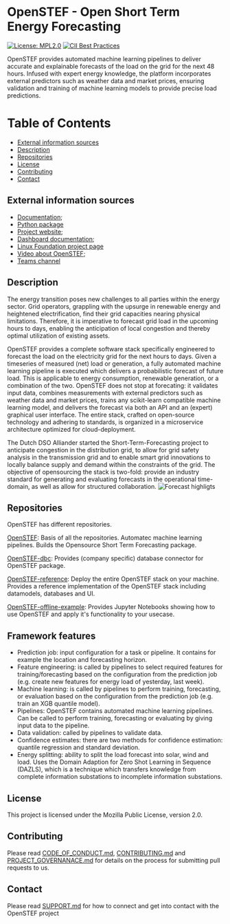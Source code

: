 # OpenSTEF - Open Short Term Energy Forecasting
[![License: MPL2.0](https://img.shields.io/badge/License-MPL2.0-informational.svg)](https://github.com/openstef/openstef/blob/main/LICENSE)
[![CII Best Practices](https://bestpractices.coreinfrastructure.org/projects/5585/badge)](https://bestpractices.coreinfrastructure.org/projects/5585)

OpenSTEF provides automated machine learning pipelines to deliver accurate and explainable forecasts of the load on the grid for the next 48 hours. Infused with expert energy knowledge, the platform incorporates external predictors such as weather data and market prices, ensuring validation and training of machine learning models to provide precise load predictions.

# Table of Contents
- [External information sources](#external-information-sources)
- [Description](#description)
- [Repositories](#repositories)
- [License](#license)
- [Contributing](#contributing)
- [Contact](#contact)

## External information sources
- [Documentation](https://openstef.github.io/openstef/index.html);
- [Python package](https://pypi.org/project/openstef/)
- [Project website](https://www.lfenergy.org/projects/openstef/);
- [Dashboard documentation](https://raw.githack.com/OpenSTEF/.github/main/profile/html/openstef_dashboard_doc.html);
- [Linux Foundation project page](https://openstef.github.io/openstef/index.html)
- [Video about OpenSTEF](https://www.lfenergy.org/forecasting-to-create-a-more-resilient-optimized-grid/);
- [Teams channel](https://teams.microsoft.com/l/team/19%3ac08a513650524fc988afb296cd0358cc%40thread.tacv2/conversations?groupId=bfcb763a-3a97-4938-81d7-b14512aa537d&tenantId=697f104b-d7cb-48c8-ac9f-bd87105bafdc) 


## Description
The energy transition poses new challenges to all parties within the energy sector. Grid operators, grappling with the upsurge in renewable energy and heightened electrification, find their grid capacities nearing physical limitations. Therefore, it is imperative to forecast grid load in the upcoming hours to days, enabling the anticipation of local congestion and thereby optimal utilization of existing assets.  

OpenSTEF provides a complete software stack specifically engineered to forecast the load on the electricity grid for the next hours to days. Given a timeseries of measured (net) load or generation, a fully automated machine learning pipeline is executed which delivers a probabilistic forecast of future load. This is applicable to energy consumption, renewable generation, or a combination of the two. OpenSTEF does not stop at forecating: it validates input data, combines measurements with external predictors such as weather data and market prices, trains any scikit-learn compatible machine learning model, and delivers the forecast via both an API and an (expert) graphical user interface. The entire stack, crafted on open-source technology and adhering to standards, is organized in a microservice architecture optimized for cloud-deployment.

The Dutch DSO Alliander started the Short-Term-Forecasting project to anticipate congestion in the distribution grid, to allow for grid safety analysis in the transmission grid and to enable smart grid innovations to locally balance supply and demand within the constraints of the grid. The objective of opensourcing the stack is two-fold: provide an industry standard for generating and evaluating forecasts in the operational time-domain, as well as allow for structured collaboration.
![Forecast highligts](https://user-images.githubusercontent.com/18208480/127109029-77e09c97-8d06-4158-8789-4c1d5ecede61.png "Example of the OpenSTEF dashboard")
## Repositories 
OpenSTEF has different repositories. 

[OpenSTEF](https://github.com/OpenSTEF/openstef-dbc): Basis of all the repositories. Automatec machine learning pipelines. Builds the Opensource Short Term Forecasting package. 

[OpenSTEF-dbc](https://github.com/OpenSTEF/openstef-dbc): Provides (company specific) database connector for OpenSTEF package.

[OpenSTEF-reference](https://github.com/OpenSTEF/openstef-dbc): Deploy the entire OpenSTEF stack on your machine. Provides a reference implementation of the OpenSTEF stack including datamodels, databases and UI.  

[OpenSTEF-offline-example](https://github.com/OpenSTEF/openstef-dbc): Provides Jupyter Notebooks showing how to use OpenSTEF and apply it's functionality to your usecase.

## Framework features 
- Prediction job: input configuration for a task or pipeline. It contains for example the location and forecasting horizon.
- Feature engineering: is called by pipelines to select required features for training/forecasting based on the configuration from the prediction job (e.g. create new features for energy load of yesterday, last week). 
- Machine learning: is called by pipelines to perform training, forecasting, or evaluation based on the configuration from the prediction job (e.g. train an XGB quantile model).
- Pipelines: OpenSTEF contains automated machine learning pipelines. Can be called to perform training, forecasting or evaluating by giving input data to the pipeline.
- Data validation: called by pipelines to validate data. 
- Confidence estimates: there are two methods for confidence estimation: quantile regression and standard deviation.  
- Energy splitting: ability to split the load forecast into solar, wind and load. Uses the Domain Adaption for Zero Shot Learning in Sequence (DAZLS), which is a technique which transfers knowledge from complete information substations to incomplete information substations. 

## License
This project is licensed under the Mozilla Public License, version 2.0.

## Contributing
Please read [CODE_OF_CONDUCT.md](https://github.com/OpenSTEF/.github/blob/main/CODE_OF_CONDUCT.md), [CONTRIBUTING.md](https://github.com/OpenSTEF/.github/blob/main/CONTRIBUTING.md) and [PROJECT_GOVERNANACE.md](https://github.com/OpenSTEF/.github/blob/main/PROJECT_GOVERNANCE.md) for details on the process for submitting pull requests to us.

## Contact
Please read [SUPPORT.md](https://github.com/OpenSTEF/.github/blob/main/SUPPORT.md) for how to connect and get into contact with the OpenSTEF project
